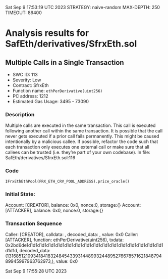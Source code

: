 Sat Sep  9 17:53:19 UTC 2023
STRATEGY: naive-random
MAX-DEPTH: 250
TIMEOUT: 86400
# Analysis results for SafEth/derivatives/SfrxEth.sol

## Multiple Calls in a Single Transaction
- SWC ID: 113
- Severity: Low
- Contract: SfrxEth
- Function name: `ethPerDerivative(uint256)`
- PC address: 1212
- Estimated Gas Usage: 3495 - 73090

### Description

Multiple calls are executed in the same transaction.
This call is executed following another call within the same transaction. It is possible that the call never gets executed if a prior call fails permanently. This might be caused intentionally by a malicious callee. If possible, refactor the code such that each transaction only executes one external call or make sure that all callees can be trusted (i.e. they’re part of your own codebase).
In file: SafEth/derivatives/SfrxEth.sol:116

### Code

```
IFrxEthEthPool(FRX_ETH_CRV_POOL_ADDRESS).price_oracle()
```

### Initial State:

Account: [CREATOR], balance: 0x0, nonce:0, storage:{}
Account: [ATTACKER], balance: 0x0, nonce:0, storage:{}

### Transaction Sequence

Caller: [CREATOR], calldata: , decoded_data: , value: 0x0
Caller: [ATTACKER], function: ethPerDerivative(uint256), txdata: 0x2bd6de1d1d1d1d1d1d1d1d1d1d1d1d1d1d1d1d1d1d1d1d1d1d1d1d1d1d1d1d1d1d1d1d1d, decoded_data: (13168512109341841832484543393144899324489527667857162184879489945997963762973,), value: 0x0


Sat Sep  9 17:55:28 UTC 2023

